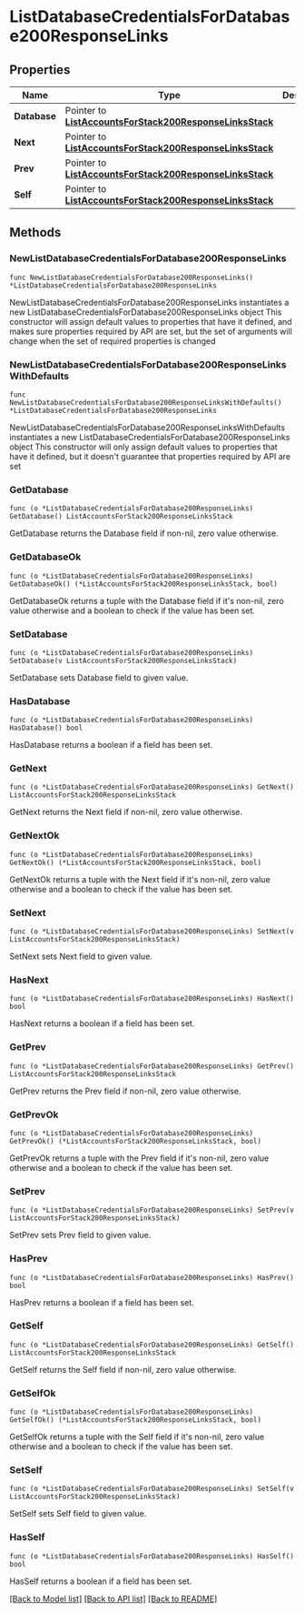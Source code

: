 # ListDatabaseCredentialsForDatabase200ResponseLinks

## Properties

Name | Type | Description | Notes
------------ | ------------- | ------------- | -------------
**Database** | Pointer to [**ListAccountsForStack200ResponseLinksStack**](ListAccountsForStack200ResponseLinksStack.md) |  | [optional] 
**Next** | Pointer to [**ListAccountsForStack200ResponseLinksStack**](ListAccountsForStack200ResponseLinksStack.md) |  | [optional] 
**Prev** | Pointer to [**ListAccountsForStack200ResponseLinksStack**](ListAccountsForStack200ResponseLinksStack.md) |  | [optional] 
**Self** | Pointer to [**ListAccountsForStack200ResponseLinksStack**](ListAccountsForStack200ResponseLinksStack.md) |  | [optional] 

## Methods

### NewListDatabaseCredentialsForDatabase200ResponseLinks

`func NewListDatabaseCredentialsForDatabase200ResponseLinks() *ListDatabaseCredentialsForDatabase200ResponseLinks`

NewListDatabaseCredentialsForDatabase200ResponseLinks instantiates a new ListDatabaseCredentialsForDatabase200ResponseLinks object
This constructor will assign default values to properties that have it defined,
and makes sure properties required by API are set, but the set of arguments
will change when the set of required properties is changed

### NewListDatabaseCredentialsForDatabase200ResponseLinksWithDefaults

`func NewListDatabaseCredentialsForDatabase200ResponseLinksWithDefaults() *ListDatabaseCredentialsForDatabase200ResponseLinks`

NewListDatabaseCredentialsForDatabase200ResponseLinksWithDefaults instantiates a new ListDatabaseCredentialsForDatabase200ResponseLinks object
This constructor will only assign default values to properties that have it defined,
but it doesn't guarantee that properties required by API are set

### GetDatabase

`func (o *ListDatabaseCredentialsForDatabase200ResponseLinks) GetDatabase() ListAccountsForStack200ResponseLinksStack`

GetDatabase returns the Database field if non-nil, zero value otherwise.

### GetDatabaseOk

`func (o *ListDatabaseCredentialsForDatabase200ResponseLinks) GetDatabaseOk() (*ListAccountsForStack200ResponseLinksStack, bool)`

GetDatabaseOk returns a tuple with the Database field if it's non-nil, zero value otherwise
and a boolean to check if the value has been set.

### SetDatabase

`func (o *ListDatabaseCredentialsForDatabase200ResponseLinks) SetDatabase(v ListAccountsForStack200ResponseLinksStack)`

SetDatabase sets Database field to given value.

### HasDatabase

`func (o *ListDatabaseCredentialsForDatabase200ResponseLinks) HasDatabase() bool`

HasDatabase returns a boolean if a field has been set.

### GetNext

`func (o *ListDatabaseCredentialsForDatabase200ResponseLinks) GetNext() ListAccountsForStack200ResponseLinksStack`

GetNext returns the Next field if non-nil, zero value otherwise.

### GetNextOk

`func (o *ListDatabaseCredentialsForDatabase200ResponseLinks) GetNextOk() (*ListAccountsForStack200ResponseLinksStack, bool)`

GetNextOk returns a tuple with the Next field if it's non-nil, zero value otherwise
and a boolean to check if the value has been set.

### SetNext

`func (o *ListDatabaseCredentialsForDatabase200ResponseLinks) SetNext(v ListAccountsForStack200ResponseLinksStack)`

SetNext sets Next field to given value.

### HasNext

`func (o *ListDatabaseCredentialsForDatabase200ResponseLinks) HasNext() bool`

HasNext returns a boolean if a field has been set.

### GetPrev

`func (o *ListDatabaseCredentialsForDatabase200ResponseLinks) GetPrev() ListAccountsForStack200ResponseLinksStack`

GetPrev returns the Prev field if non-nil, zero value otherwise.

### GetPrevOk

`func (o *ListDatabaseCredentialsForDatabase200ResponseLinks) GetPrevOk() (*ListAccountsForStack200ResponseLinksStack, bool)`

GetPrevOk returns a tuple with the Prev field if it's non-nil, zero value otherwise
and a boolean to check if the value has been set.

### SetPrev

`func (o *ListDatabaseCredentialsForDatabase200ResponseLinks) SetPrev(v ListAccountsForStack200ResponseLinksStack)`

SetPrev sets Prev field to given value.

### HasPrev

`func (o *ListDatabaseCredentialsForDatabase200ResponseLinks) HasPrev() bool`

HasPrev returns a boolean if a field has been set.

### GetSelf

`func (o *ListDatabaseCredentialsForDatabase200ResponseLinks) GetSelf() ListAccountsForStack200ResponseLinksStack`

GetSelf returns the Self field if non-nil, zero value otherwise.

### GetSelfOk

`func (o *ListDatabaseCredentialsForDatabase200ResponseLinks) GetSelfOk() (*ListAccountsForStack200ResponseLinksStack, bool)`

GetSelfOk returns a tuple with the Self field if it's non-nil, zero value otherwise
and a boolean to check if the value has been set.

### SetSelf

`func (o *ListDatabaseCredentialsForDatabase200ResponseLinks) SetSelf(v ListAccountsForStack200ResponseLinksStack)`

SetSelf sets Self field to given value.

### HasSelf

`func (o *ListDatabaseCredentialsForDatabase200ResponseLinks) HasSelf() bool`

HasSelf returns a boolean if a field has been set.


[[Back to Model list]](../README.md#documentation-for-models) [[Back to API list]](../README.md#documentation-for-api-endpoints) [[Back to README]](../README.md)



